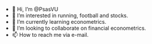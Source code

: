 - 👋 Hi, I’m @PsasVU
- 👀 I’m interested in running, football and stocks.
- 🌱 I’m currently learning econometrics.
- 💞️ I’m looking to collaborate on financial econometrics.
- 📫 How to reach me via e-mail.

<!---
PsasVU/PsasVU is a ✨ special ✨ repository because its `README.md` (this file) appears on your GitHub profile.
You can click the Preview link to take a look at your changes.
--->
